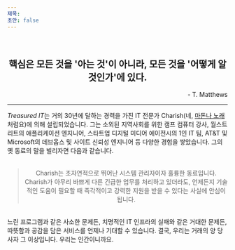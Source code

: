 ```yaml
---
제목:
초안: false
---
```


<br />
<div align="center"><h2>핵심은 모든 것을 '아는 것'이 아니라, 모든 것을 '어떻게 알 것인가'에 있다.</h2></div>
<div align="right">- T. Matthews</div>
<hr />
<i>Treasured IT</i>는 거의 30년에 달하는 경력을 가진 IT 전문가 Charish(네, <a href="https://www.youtube.com/watch?v=8q2WS6ahCnY" target="_blank">마돈나 노래</a>처럼요)에 의해 설립되었습니다. 그는 소외된 지역사회를 위한 캠프 컴퓨터 강사, 월스트리트의 애플리케이션 엔지니어, 스타트업 디지털 미디어 에이전시의 1인 IT 팀, AT&T 및 Microsoft의 데브옵스 및 사이트 신뢰성 엔지니어 등 다양한 경험을 쌓았습니다. 그의 옛 동료의 말을 빌리자면 다음과 같습니다.
<br />
<br />
<div align="center">

> <div align='center'>Charish는 초자연적으로 뛰어난 시스템 관리자이자 훌륭한 동료입니다. Charish가 아무리 바쁘게 다른 긴급한 업무를 처리하고 있더라도, 언제든지 기술적인 도움이 필요할 때 즉각적이고 강력한 지원을 받을 수 있다는 사실에 안심이 됩니다.</div>

</div>
<br />
느린 프로그램과 같은 사소한 문제든, 치명적인 IT 인프라의 실패와 같은 거대한 문제든, 따뜻함과 공감을 담은 서비스를 언제나 기대할 수 있습니다. 결국, 우리는 거래의 양 당사자 그 이상입니다. 우리는 인간이니까요.
<!-- <br />
<br />
<div style="font-size: 20pt; font-weight: bold" id="faq">자주 묻는 질문</sup></div>
용어
: 정의 -->